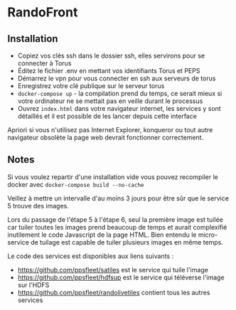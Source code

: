 # RandoFront

## Installation
- Copiez vos clés ssh dans le dossier ssh, elles servirons pour se connecter à Torus
- Éditez le fichier .env en mettant vos identifiants Torus et PEPS
- Démarrez le vpn pour vous connecter en ssh aux serveurs de torus
- Enregistrez votre clé publique sur le serveur torus
- `docker-compose up` - la compilation prend du temps, ce serait mieux si votre ordinateur ne se mettait pas en veille durant le processus
- Ouvrez `index.html` dans votre navigateur internet, les services y sont détaillés et il est possible de les lancer depuis cette interface

Apriori si vous n'utilisez pas Internet Explorer, konqueror ou tout autre navigateur obsolète la page web devrait fonctionner correctement.

## Notes

Si vous voulez repartir d'une installation vide vous pouvez recompiler le docker avec `docker-compose build --no-cache`

Veillez à mettre un intervalle d'au moins 3 jours pour être sûr que le service 5 trouve des images.

Lors du passage de l'étape 5 à l'étape 6, seul la première image est tuilée car tuiler toutes les images prend beaucoup de temps et aurait complexifié inutilement le code Javascript de la page HTML. Bien entendu le micro-service de tuilage est capable de tuiler plusieurs images en même temps.

Le code des services est disponibles aux liens suivants :
- https://github.com/ppsfleet/satiles est le service qui tuile l'image
- https://github.com/ppsfleet/hdfsup est le service qui téléverse l'image sur l'HDFS
- https://github.com/ppsfleet/randolivetiles contient tous les autres services
